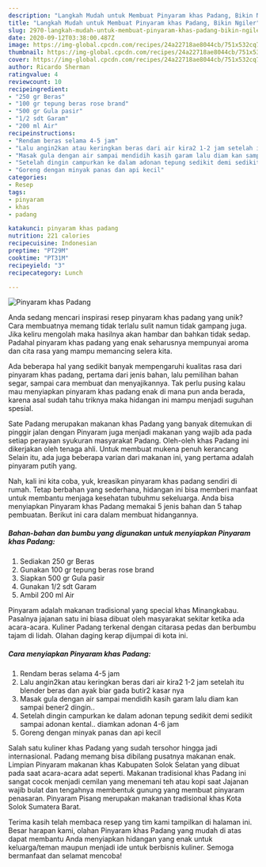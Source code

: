 ```yaml
---
description: "Langkah Mudah untuk Membuat Pinyaram khas Padang, Bikin Ngiler"
title: "Langkah Mudah untuk Membuat Pinyaram khas Padang, Bikin Ngiler"
slug: 2970-langkah-mudah-untuk-membuat-pinyaram-khas-padang-bikin-ngiler
date: 2020-09-12T03:38:00.487Z
image: https://img-global.cpcdn.com/recipes/24a22718ae8044cb/751x532cq70/pinyaram-khas-padang-foto-resep-utama.jpg
thumbnail: https://img-global.cpcdn.com/recipes/24a22718ae8044cb/751x532cq70/pinyaram-khas-padang-foto-resep-utama.jpg
cover: https://img-global.cpcdn.com/recipes/24a22718ae8044cb/751x532cq70/pinyaram-khas-padang-foto-resep-utama.jpg
author: Ricardo Sherman
ratingvalue: 4
reviewcount: 10
recipeingredient:
- "250 gr Beras"
- "100 gr tepung beras rose brand"
- "500 gr Gula pasir"
- "1/2 sdt Garam"
- "200 ml Air"
recipeinstructions:
- "Rendam beras selama 4-5 jam"
- "Lalu angin2kan atau keringkan beras dari air kira2 1-2 jam setelah itu blender beras dan ayak biar gada butir2 kasar nya"
- "Masak gula dengan air sampai mendidih kasih garam lalu diam kan sampai bener2 dingin.."
- "Setelah dingin campurkan ke dalam adonan tepung sedikit demi sedikit sampai adonan kental.. diamkan adonan 4-6 jam"
- "Goreng dengan minyak panas dan api kecil"
categories:
- Resep
tags:
- pinyaram
- khas
- padang

katakunci: pinyaram khas padang 
nutrition: 221 calories
recipecuisine: Indonesian
preptime: "PT29M"
cooktime: "PT31M"
recipeyield: "3"
recipecategory: Lunch

---
```



![Pinyaram khas Padang](https://img-global.cpcdn.com/recipes/24a22718ae8044cb/751x532cq70/pinyaram-khas-padang-foto-resep-utama.jpg)

Anda sedang mencari inspirasi resep pinyaram khas padang yang unik? Cara membuatnya memang tidak terlalu sulit namun tidak gampang juga. Jika keliru mengolah maka hasilnya akan hambar dan bahkan tidak sedap. Padahal pinyaram khas padang yang enak seharusnya mempunyai aroma dan cita rasa yang mampu memancing selera kita.

Ada beberapa hal yang sedikit banyak mempengaruhi kualitas rasa dari pinyaram khas padang, pertama dari jenis bahan, lalu pemilihan bahan segar, sampai cara membuat dan menyajikannya. Tak perlu pusing kalau mau menyiapkan pinyaram khas padang enak di mana pun anda berada, karena asal sudah tahu triknya maka hidangan ini mampu menjadi suguhan spesial.

Sate Padang merupakan makanan khas Padang yang banyak ditemukan di pinggir jalan dengan Pinyaram juga menjadi makanan yang wajib ada pada setiap perayaan syukuran masyarakat Padang. Oleh-oleh khas Padang ini dikerjakan oleh tenaga ahli. Untuk membuat mukena penuh kerancang Selain itu, ada juga beberapa varian dari makanan ini, yang pertama adalah pinyaram putih yang.


Nah, kali ini kita coba, yuk, kreasikan pinyaram khas padang sendiri di rumah. Tetap berbahan yang sederhana, hidangan ini bisa memberi manfaat untuk membantu menjaga kesehatan tubuhmu sekeluarga. Anda bisa menyiapkan Pinyaram khas Padang memakai 5 jenis bahan dan 5 tahap pembuatan. Berikut ini cara dalam membuat hidangannya.

<!--inarticleads1-->

##### Bahan-bahan dan bumbu yang digunakan untuk menyiapkan Pinyaram khas Padang:

1. Sediakan 250 gr Beras
1. Gunakan 100 gr tepung beras rose brand
1. Siapkan 500 gr Gula pasir
1. Gunakan 1/2 sdt Garam
1. Ambil 200 ml Air


Pinyaram adalah makanan tradisional yang special khas Minangkabau. Pasalnya jajanan satu ini biasa dibuat oleh masyarakat sekitar ketika ada acara-acara. Kuliner Padang terkenal dengan citarasa pedas dan berbumbu tajam di lidah. Olahan daging kerap dijumpai di kota ini. 

<!--inarticleads2-->

##### Cara menyiapkan Pinyaram khas Padang:

1. Rendam beras selama 4-5 jam
1. Lalu angin2kan atau keringkan beras dari air kira2 1-2 jam setelah itu blender beras dan ayak biar gada butir2 kasar nya
1. Masak gula dengan air sampai mendidih kasih garam lalu diam kan sampai bener2 dingin..
1. Setelah dingin campurkan ke dalam adonan tepung sedikit demi sedikit sampai adonan kental.. diamkan adonan 4-6 jam
1. Goreng dengan minyak panas dan api kecil


Salah satu kuliner khas Padang yang sudah tersohor hingga jadi internasional. Padang memang bisa dibilang pusatnya makanan enak. Limpian Pinyaram makanan khas Kabupaten Solok Selatan yang dibuat pada saat acara-acara adat seperti. Makanan tradisional khas Padang ini sangat cocok menjadi cemilan yang menemani teh atau kopi saat Jajanan wajib bulat dan tengahnya membentuk gunung yang membuat pinyaram penasaran. Pinyaram Pisang merupakan makanan tradisional khas Kota Solok Sumatera Barat. 

Terima kasih telah membaca resep yang tim kami tampilkan di halaman ini. Besar harapan kami, olahan Pinyaram khas Padang yang mudah di atas dapat membantu Anda menyiapkan hidangan yang enak untuk keluarga/teman maupun menjadi ide untuk berbisnis kuliner. Semoga bermanfaat dan selamat mencoba!
